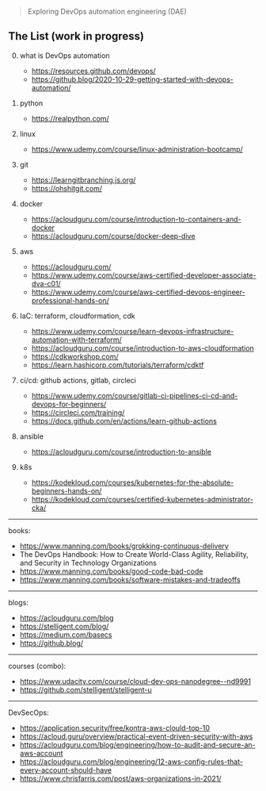 > Exploring DevOps automation engineering (DAE)


## The List (work in progress)

0. what is DevOps automation
    - https://resources.github.com/devops/
    - https://github.blog/2020-10-29-getting-started-with-devops-automation/

1. python
    - https://realpython.com/

2. linux
    - https://www.udemy.com/course/linux-administration-bootcamp/

3. git
    - https://learngitbranching.js.org/
    - https://ohshitgit.com/

4. docker
    - https://acloudguru.com/course/introduction-to-containers-and-docker
    - https://acloudguru.com/course/docker-deep-dive

5. aws
    - https://acloudguru.com/
    - https://www.udemy.com/course/aws-certified-developer-associate-dva-c01/
    - https://www.udemy.com/course/aws-certified-devops-engineer-professional-hands-on/

6. IaC: terraform, cloudformation, cdk
    - https://www.udemy.com/course/learn-devops-infrastructure-automation-with-terraform/
    - https://acloudguru.com/course/introduction-to-aws-cloudformation
    - https://cdkworkshop.com/
    - https://learn.hashicorp.com/tutorials/terraform/cdktf

7. ci/cd: github actions, gitlab, circleci
    - https://www.udemy.com/course/gitlab-ci-pipelines-ci-cd-and-devops-for-beginners/
    - https://circleci.com/training/
    - https://docs.github.com/en/actions/learn-github-actions

8. ansible
    - https://acloudguru.com/course/introduction-to-ansible

9. k8s
    - https://kodekloud.com/courses/kubernetes-for-the-absolute-beginners-hands-on/
    - https://kodekloud.com/courses/certified-kubernetes-administrator-cka/

---
books:
- https://www.manning.com/books/grokking-continuous-delivery
- The DevOps Handbook: How to Create World-Class Agility, Reliability, and Security in Technology Organizations
- https://www.manning.com/books/good-code-bad-code
- https://www.manning.com/books/software-mistakes-and-tradeoffs

---
blogs:
- https://acloudguru.com/blog
- https://stelligent.com/blog/
- https://medium.com/basecs
- https://github.blog/

---
courses (combo):
- https://www.udacity.com/course/cloud-dev-ops-nanodegree--nd9991
- https://github.com/stelligent/stelligent-u

---
DevSecOps:
- https://application.security/free/kontra-aws-clould-top-10
- https://acloud.guru/overview/practical-event-driven-security-with-aws
- https://acloudguru.com/blog/engineering/how-to-audit-and-secure-an-aws-account
- https://acloudguru.com/blog/engineering/12-aws-config-rules-that-every-account-should-have
- https://www.chrisfarris.com/post/aws-organizations-in-2021/

